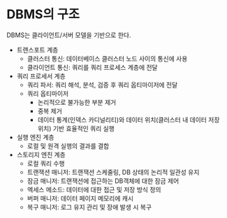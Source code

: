 # DBMS의 구조
DBMS는 클라이언트/서버 모델을 기반으로 한다. 

- 트랜스포트 계층
  - 클러스터 통신: 데이터베이스 클러스터 노드 사이의 통신에 사용
  - 클라이언트 통신: 쿼리를 쿼리 프로세스 계층에 전달
- 쿼리 프로세서 계층
  - 쿼리 파서: 쿼리 해석, 분석, 검증 후 쿼리 옵티마이저에 전달
  - 쿼리 옵티마이저
    - 논리적으로 불가능한 부분 제거
    - 중복 제거
    - 데이터 통계(인덱스 카디널리티)와 데이터 위치(클러스터 내 데이터 저장 위치) 기반 효율적인 쿼리 실행
- 실행 엔진 계층
  - 로컬 및 원격 실행의 결과를 결합
- 스토리지 엔진 계층
  - 로컬 쿼리 수행
  - 트랜잭션 매니저: 트랜잭션 스케줄링, DB 상태의 논리적 일관성 유지
  - 잠금 매니저: 트랜잭션에 접근하는 DB객체에 대한 잠금 제어
  - 엑세스 메소드: 데이터에 대한 접근 및 저장 방식 정의
  - 버퍼 매니저: 데이터 페이지 메모리에 캐시
  - 복구 매니저: 로그 유지 관리 및 장애 발생 시 복구

